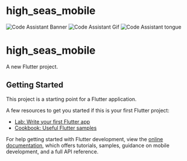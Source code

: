 # high_seas_mobile

![Code Assistant Banner](https://github.com/n0tt1m/code-assistant/raw/main/images/the-girls3.png)
![Code Assistant Gif](https://github.com/n0tt1m/code-assistant/raw/main/images/tits-out.gif)
![Code Assistant tongue](https://github.com/n0tt1m/code-assistant/raw/main/images/tongue.jpg)

# high_seas_mobile

A new Flutter project.

## Getting Started

This project is a starting point for a Flutter application.

A few resources to get you started if this is your first Flutter project:

- [Lab: Write your first Flutter app](https://docs.flutter.dev/get-started/codelab)
- [Cookbook: Useful Flutter samples](https://docs.flutter.dev/cookbook)

For help getting started with Flutter development, view the
[online documentation](https://docs.flutter.dev/), which offers tutorials,
samples, guidance on mobile development, and a full API reference.
